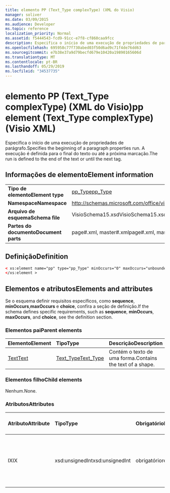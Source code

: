 ```yaml
---
title: elemento PP (Text_Type complexType) (XML do Visio)
manager: soliver
ms.date: 03/09/2015
ms.audience: Developer
ms.topic: reference
localization_priority: Normal
ms.assetid: f5444543-fcd9-91cc-e7f8-cf860caa9fcc
description: Especifica o início de uma execução de propriedades de parágrafo. A execução é definida para o final do texto ou até a próxima marcação.
ms.openlocfilehash: 695958c77f730abed03f50d6ad9c71f4de76dd63
ms.sourcegitcommit: e7b38e37a9d79becfd679e10420a19890165606d
ms.translationtype: MT
ms.contentlocale: pt-BR
ms.lasthandoff: 05/29/2019
ms.locfileid: "34537735"
---
```

# <a name="pp-element-texttype-complextype-visio-xml"></a><span data-ttu-id="981fb-104">elemento PP (Text_Type complexType) (XML do Visio)</span><span class="sxs-lookup"><span data-stu-id="981fb-104">pp element (Text_Type complexType) (Visio XML)</span></span>

<span data-ttu-id="981fb-105">Especifica o início de uma execução de propriedades de parágrafo.</span><span class="sxs-lookup"><span data-stu-id="981fb-105">Specifies the beginning of a paragraph properties run.</span></span> <span data-ttu-id="981fb-106">A execução é definida para o final do texto ou até a próxima marcação.</span><span class="sxs-lookup"><span data-stu-id="981fb-106">The run is defined to the end of the text or until the next tag.</span></span>
  
## <a name="element-information"></a><span data-ttu-id="981fb-107">Informações de elemento</span><span class="sxs-lookup"><span data-stu-id="981fb-107">Element information</span></span>

|||
|:-----|:-----|
|<span data-ttu-id="981fb-108">**Tipo de elemento**</span><span class="sxs-lookup"><span data-stu-id="981fb-108">**Element type**</span></span> <br/> |[<span data-ttu-id="981fb-109">pp_Type</span><span class="sxs-lookup"><span data-stu-id="981fb-109">pp_Type</span></span>](pp_type-complextypevisio-xml.md) <br/> |
|<span data-ttu-id="981fb-110">**Namespace**</span><span class="sxs-lookup"><span data-stu-id="981fb-110">**Namespace**</span></span> <br/> |http://schemas.microsoft.com/office/visio/2012/main  <br/> |
|<span data-ttu-id="981fb-111">**Arquivo de esquema**</span><span class="sxs-lookup"><span data-stu-id="981fb-111">**Schema file**</span></span> <br/> |<span data-ttu-id="981fb-112">VisioSchema15.xsd</span><span class="sxs-lookup"><span data-stu-id="981fb-112">VisioSchema15.xsd</span></span>  <br/> |
|<span data-ttu-id="981fb-113">**Partes do documento**</span><span class="sxs-lookup"><span data-stu-id="981fb-113">**Document parts**</span></span> <br/> |<span data-ttu-id="981fb-114">page#.xml, master#.xml</span><span class="sxs-lookup"><span data-stu-id="981fb-114">page#.xml, master#.xml</span></span>  <br/> |
   
## <a name="definition"></a><span data-ttu-id="981fb-115">Definição</span><span class="sxs-lookup"><span data-stu-id="981fb-115">Definition</span></span>

```XML
< xs:element name="pp" type="pp_Type" minOccurs="0" maxOccurs="unbounded" >
</xs:element >
```

## <a name="elements-and-attributes"></a><span data-ttu-id="981fb-116">Elementos e atributos</span><span class="sxs-lookup"><span data-stu-id="981fb-116">Elements and attributes</span></span>

<span data-ttu-id="981fb-117">Se o esquema definir requisitos específicos, como **sequence**, **minOccurs**,**maxOccurs** e **choice**, confira a seção de definição.</span><span class="sxs-lookup"><span data-stu-id="981fb-117">If the schema defines specific requirements, such as **sequence**, **minOccurs**, **maxOccurs**, and **choice**, see the definition section.</span></span> 
  
### <a name="parent-elements"></a><span data-ttu-id="981fb-118">Elementos pai</span><span class="sxs-lookup"><span data-stu-id="981fb-118">Parent elements</span></span>

|<span data-ttu-id="981fb-119">**Elemento**</span><span class="sxs-lookup"><span data-stu-id="981fb-119">**Element**</span></span>|<span data-ttu-id="981fb-120">**Tipo**</span><span class="sxs-lookup"><span data-stu-id="981fb-120">**Type**</span></span>|<span data-ttu-id="981fb-121">**Descrição**</span><span class="sxs-lookup"><span data-stu-id="981fb-121">**Description**</span></span>|
|:-----|:-----|:-----|
|[<span data-ttu-id="981fb-122">Text</span><span class="sxs-lookup"><span data-stu-id="981fb-122">Text</span></span>](text-element-shapesheet_type-complextypevisio-xml.md) <br/> |[<span data-ttu-id="981fb-123">Text_Type</span><span class="sxs-lookup"><span data-stu-id="981fb-123">Text_Type</span></span>](text_type-complextypevisio-xml.md) <br/> |<span data-ttu-id="981fb-124">Contém o texto de uma forma.</span><span class="sxs-lookup"><span data-stu-id="981fb-124">Contains the text of a shape.</span></span>  <br/> |
   
### <a name="child-elements"></a><span data-ttu-id="981fb-125">Elementos filho</span><span class="sxs-lookup"><span data-stu-id="981fb-125">Child elements</span></span>

<span data-ttu-id="981fb-126">Nenhum.</span><span class="sxs-lookup"><span data-stu-id="981fb-126">None.</span></span>
  
### <a name="attributes"></a><span data-ttu-id="981fb-127">Atributos</span><span class="sxs-lookup"><span data-stu-id="981fb-127">Attributes</span></span>

|<span data-ttu-id="981fb-128">**Atributo**</span><span class="sxs-lookup"><span data-stu-id="981fb-128">**Attribute**</span></span>|<span data-ttu-id="981fb-129">**Tipo**</span><span class="sxs-lookup"><span data-stu-id="981fb-129">**Type**</span></span>|<span data-ttu-id="981fb-130">**Obrigatório**</span><span class="sxs-lookup"><span data-stu-id="981fb-130">**Required**</span></span>|<span data-ttu-id="981fb-131">**Descrição**</span><span class="sxs-lookup"><span data-stu-id="981fb-131">**Description**</span></span>|<span data-ttu-id="981fb-132">**Valores possíveis**</span><span class="sxs-lookup"><span data-stu-id="981fb-132">**Possible values**</span></span>|
|:-----|:-----|:-----|:-----|:-----|
|<span data-ttu-id="981fb-133">IX</span><span class="sxs-lookup"><span data-stu-id="981fb-133">IX</span></span>  <br/> |<span data-ttu-id="981fb-134">xsd:unsignedInt</span><span class="sxs-lookup"><span data-stu-id="981fb-134">xsd:unsignedInt</span></span>  <br/> |<span data-ttu-id="981fb-135">obrigatório</span><span class="sxs-lookup"><span data-stu-id="981fb-135">required</span></span>  <br/> |<span data-ttu-id="981fb-136">O índice do elemento **para** que especifica a formatação aplicada a esta execução.</span><span class="sxs-lookup"><span data-stu-id="981fb-136">The index of the **Para** element that specifies the formatting applied to this run.</span></span>  <br/> |<span data-ttu-id="981fb-137">Valores do tipo xsd:unsignedInt.</span><span class="sxs-lookup"><span data-stu-id="981fb-137">Values of the xsd:unsignedInt type.</span></span>  <br/> |
   

